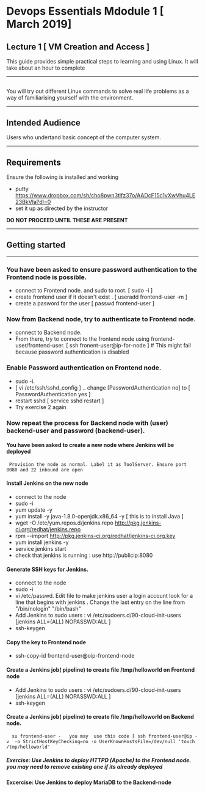 #  Devops Essentials Mdodule 1 [ March 2019]

## Lecture 1 [ VM Creation and Access ]

This guide provides simple practical steps to learning and using Linux. It will take about an hour to complete

---

## 

You will try out different Linux commands to  solve real life problems as a way of familiarising yourself with the environment.

---

## Intended Audience

Users who undertand basic concept of the computer system.

---

## Requirements

Ensure the following is installed and working

- putty https://www.dropbox.com/sh/cho8pwn3tlfz37o/AADcF15c1vXwVhu4LE23BkVIa?dl=0 
- set it up as directed by the instructor

**DO NOT PROCEED UNTIL THESE ARE PRESENT**

---

## Getting started

---

###  You have been asked to ensure password authentication to the Frontend node is possible. 

- connect to Frontend node. and sudo to root. [ sudo -i ]
- create frontend user if it doesn't exist .  [ useradd frontend-user -m ]
- create a pasword for the user [ passwd  frontend-user ]

###  Now from Backend node, try to authenticate to Frontend node. 

- connect to Backend node.
- From there, try to connect to the frontend node using frontend-user/frontend-user.  [ ssh fronent-user@ip-for-node ] # This might fail because password authentication is disabled

###  Enable Password authentication on Frontend node. 
- sudo -i.
-  [ vi /etc/ssh/sshd_config ] .. change [PasswordAuthentication no]   to [ PasswordAuthentication yes ]
-  restart sshd  [ service sshd restart ] 
- Try exercise 2 again




###  Now repeat the process for Backend node with (user) backend-user and password (backend-user).



#### You have been asked to create a new node where  Jenkins  will be deployed 
     Provision the node as normal. Label it as ToolServer. Ensure port 8080 and 22 inbound are open

#### Install Jenkins on the new node  
- connect to the node
- sudo -i
- yum update -y
- yum install -y java-1.8.0-openjdk.x86_64 -y    [ this is to install Java ]
- wget -O /etc/yum.repos.d/jenkins.repo http://pkg.jenkins-ci.org/redhat/jenkins.repo 
- rpm --import http://pkg.jenkins-ci.org/redhat/jenkins-ci.org.key
- yum install jenkins -y 
- service jenkins start
- check that jenkins is running : use http://publicip:8080



#### Generate SSH keys for Jenkins.   
- connect to the node
- sudo -i
- vi /etc/passwd.  Edit file to make jenkins user a login account look for a line that begins with jenkins . Change the last entry on the line from "/bin/nologin" "/bin/bash"
- Add Jenkins to sudo users  :  vi /etc/sudoers.d/90-cloud-init-users     [jenkins ALL=(ALL) NOPASSWD:ALL ]
- ssh-keygen
     
      

#### Copy the key to Frontend node
- ssh-copy-id frontend-user@oip-frontend-node


#### Create a  Jenkins job( pipeline) to create file /tmp/helloworld on Frontend node
- Add Jenkins to sudo users  :  vi /etc/sudoers.d/90-cloud-init-users     [jenkins ALL=(ALL) NOPASSWD:ALL ]
- ssh-keygen   


#### Create a  Jenkins job( pipeline) to create file /tmp/helloworld on Backend node. 
      su frontend-user -   you may  use this code [ ssh frontend-user@ip -v  -o StrictHostKeyChecking=no -o UserKnownHostsFile=/dev/null 'touch /tmp/helloworld'


##### Exercise: Use Jenkins to deploy HTTPD (Apache) to the Frontend node. you may need to remove existing one if its already deployed

 
#### Excercise: Use Jenkins to deploy MariaDB to the Backend-node

